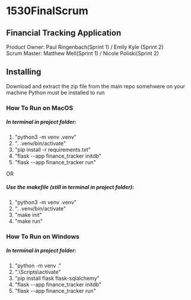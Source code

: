# 1530FinalScrum

## Financial Tracking Application
Product Owner: Paul Ringenbach(Sprint 1) / Emily Kyle (Sprint 2)  
Scrum Master: Matthew Mell(Sprint 1) / Nicole Poliski(Sprint 2)

## Installing
Download and extract the zip file from the main repo somehwere on your machine
Python must be installed to run

### How To Run on MacOS
##### In terminal in project folder:
1. "python3 -m venv .venv"
2. ". .venv/bin/activate"
3. "pip install -r requirements.txt"
4. "flask --app finance_tracker initdb"
5. "flask --app finance_tracker run"

OR 
##### Use the makefile (still in terminal in project folder): 
1. "python3 -m venv .venv"
2. ". .venv/bin/activate"
3. "make init"
4. "make run"

### How To Run on Windows
##### In terminal in project folder:
1. "python -m venv ."
2. ".\Scripts\activate"
3. "pip install flask flask-sqlalchemy"
4. "flask --app finance_tracker initdb"
5. "flask --app finance_tracker run"
